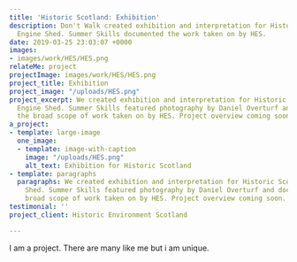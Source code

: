 ```yaml
---
title: 'Historic Scotland: Exhibition'
description: Don't Walk created exhibition and interpretation for Historic Scotland’s
  Engine Shed. Summer Skills documented the work taken on by HES.
date: 2019-03-25 23:03:07 +0000
images:
- images/work/HES/HES.png
relateMe: project
projectImage: images/work/HES/HES.png
project_title: Exhibition
project_image: "/uploads/HES.png"
project_excerpt: We created exhibition and interpretation for Historic Scotland’s
  Engine Shed. Summer Skills featured photography by Daniel Overturf and documented
  the broad scope of work taken on by HES. Project overview coming soon.
a_project:
- template: large-image
  one_image:
  - template: image-with-caption
    image: "/uploads/HES.png"
    alt_text: Exhibition for Historic Scotland
- template: paragraphs
  paragraphs: We created exhibition and interpretation for Historic Scotland’s Engine
    Shed. Summer Skills featured photography by Daniel Overturf and documented the
    broad scope of work taken on by HES. Project overview coming soon.
testimonial: ''
project_client: Historic Environment Scotland

---
```

I am a project. There are many like me but i am unique.